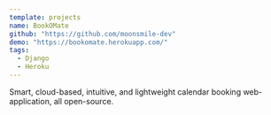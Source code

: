 ```yaml
---
template: projects
name: BookOMate
github: "https://github.com/moonsmile-dev"
demo: "https://bookomate.herokuapp.com/"
tags:
  - Django
  - Heroku
---
```


Smart, cloud-based, intuitive, and lightweight calendar booking web-application, all open-source.
